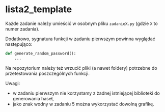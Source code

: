 # lista2_template

Każde zadanie należy umieścić w osobnym pliku `zadanieX.py` (gdzie `X` to numer zadania).

Dodatkowo, sygnatura funkcji w zadaniu pierwszym powinna wyglądać następująco:
```python
def generate_random_password():
    ...
```

Na repozytorium należy też wrzucić pliki (a nawet foldery) potrzebne do przetestowania poszczególnych funkcji.

Uwagi:
* w zadaniu pierwszym nie korzystamy z żadnej istniejącej biblioteki do generowania haseł,
* jako znak wodny w zadaniu 5 można wykorzystać dowolną grafikę.
